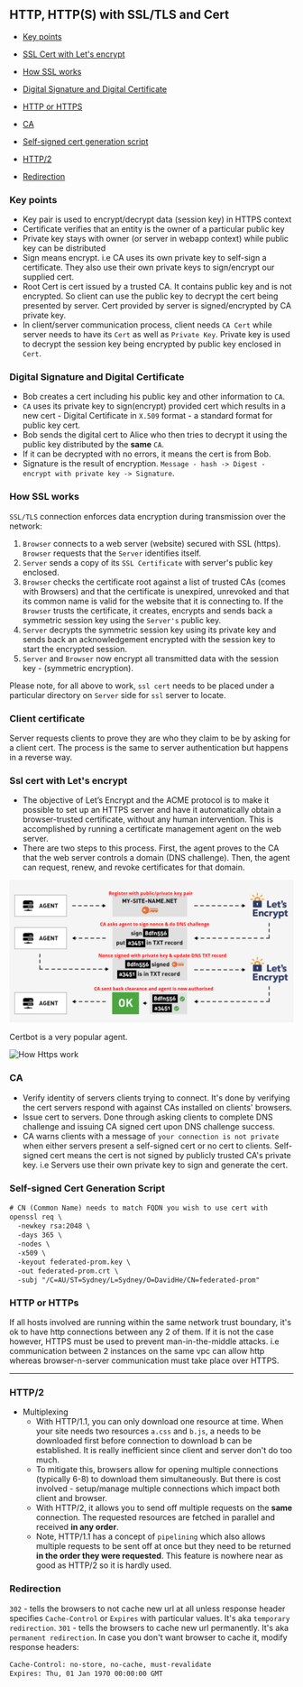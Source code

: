 ## HTTP, HTTP(S) with SSL/TLS and Cert

- [Key points](#key-points)
- [SSL Cert with Let's encrypt](#Ssl-cert-with-lets-encrypt)
- [How SSL works](#how-ssl-works)
- [Digital Signature and Digital Certificate](#digital-signature-and-digital-certificate)
- [HTTP or HTTPS](#http-or-https)
- [CA](#ca)
- [Self-signed cert generation script](#cert-generation-script)

- [HTTP/2](#http/2)
- [Redirection](#redirection)

### Key points

- Key pair is used to encrypt/decrypt data (session key) in HTTPS context
- Certificate verifies that an entity is the owner of a particular public key
- Private key stays with owner (or server in webapp context) while public key can be distributed
- Sign means encrypt. i.e CA uses its own private key to self-sign a certificate. They also use their own private keys to sign/encrypt our supplied cert.
- Root Cert is cert issued by a trusted CA. It contains public key and is not encrypted. So client can use the public key to decrypt the cert being presented by server. Cert provided by server is signed/encrypted by CA private key.
- In client/server communication process, client needs `CA Cert` while server needs to have its `Cert` as well as `Private Key`. Private key is used to decrypt the session key being encrypted by public key enclosed in `Cert`.

### Digital Signature and Digital Certificate

- Bob creates a cert including his public key and other information to `CA`.
- `CA` uses its private key to sign(encrypt) provided cert which results in a new cert - Digital Certificate in `X.509` format - a standard format for public key cert.
- Bob sends the digital cert to Alice who then tries to decrypt it using the public key distributed by the **same** `CA`.
- If it can be decrypted with no errors, it means the cert is from Bob.
- Signature is the result of encryption. `Message - hash -> Digest - encrypt with private key -> Signature`.

### How SSL works

`SSL/TLS` connection enforces data encryption during transmission over the network:

1. `Browser` connects to a web server (website) secured with SSL (https). `Browser` requests that the `Server` identifies itself.
2. `Server` sends a copy of its `SSL Certificate` with server's public key enclosed.
3. `Browser` checks the certificate root against a list of trusted CAs (comes with Browsers) and that the certificate is unexpired, unrevoked and that its common name is valid for the website that it is connecting to. If the `Browser` trusts the certificate, it creates, encrypts and sends back a symmetric session key using the `Server's` public key.
4. `Server` decrypts the symmetric session key using its private key and sends back an acknowledgement encrypted with the session key to start the encrypted session.
5. `Server` and `Browser` now encrypt all transmitted data with the session key - (symmetric encryption).

Please note, for all above to work, `ssl cert` needs to be placed under a particular directory on `Server` side for `ssl` server to locate.

### Client certificate

Server requests clients to prove they are who they claim to be by asking for a client cert. The process is the same to server authentication but happens in a reverse way.

### Ssl cert with Let's encrypt

- The objective of Let’s Encrypt and the ACME protocol is to make it possible to set up an HTTPS server and have it automatically obtain a browser-trusted certificate, without any human intervention. This is accomplished by running a certificate management agent on the web server.
- There are two steps to this process. First, the agent proves to the CA that the web server controls a domain (DNS challenge). Then, the agent can request, renew, and revoke certificates for that domain.

![ACME_CA](./ACME_let's_encrypt.png)

Certbot is a very popular agent.

![How Https work](./how_https_work.png)

### CA

- Verify identity of servers clients trying to connect. It's done by verifying the cert servers respond with against CAs installed on clients' browsers.
- Issue cert to servers. Done through asking clients to complete DNS challenge and issuing CA signed cert upon DNS challenge success.
- CA warns clients with a message of `your connection is not private` when either servers present a self-signed cert or no cert to clients. Self-signed cert means the cert is not signed by publicly trusted CA's private key. i.e Servers use their own private key to sign and generate the cert.

### Self-signed Cert Generation Script

```shell
# CN (Common Name) needs to match FQDN you wish to use cert with
openssl req \
  -newkey rsa:2048 \
  -days 365 \
  -nodes \
  -x509 \
  -keyout federated-prom.key \
  -out federated-prom.crt \
  -subj "/C=AU/ST=Sydney/L=Sydney/O=DavidHe/CN=federated-prom"
```

### HTTP or HTTPs

If all hosts involved are running within the same network trust boundary, it's ok to have http connections between any 2 of them. If it is not the case however, HTTPS must be used to prevent man-in-the-middle attacks. i.e communication between 2 instances on the same vpc can allow http whereas browser-n-server communication must take place over HTTPS.

---

### HTTP/2

- Multiplexing
  - With HTTP/1.1, you can only download one resource at time. When your site needs two resources `a.css` and `b.js`, a needs to be downloaded first
    before connection to download b can be established. It is really inefficient since client and server don't do too much.
  - To mitigate this, browsers allow for opening multiple connections (typically 6-8) to download them simultaneously. But there is cost involved - setup/manage multiple connections which impact both client and browser.
  - With HTTP/2, it allows you to send off multiple requests on the **same** connection. The requested resources are fetched in parallel and received
    **in any order**.
  - Note, HTTP/1.1 has a concept of `pipelining` which also allows multiple requests to be sent off at once but they need to be returned **in the order they were requested**. This feature is nowhere near as good as HTTP/2 so it is hardly used.

### Redirection

`302` - tells the browsers to not cache new url at all unless response header specifies `Cache-Control` or `Expires` with particular values. It's aka `temporary redirection`.
`301` - tells the browsers to cache new url permanently. It's aka `permanent redirection`.
In case you don't want browser to cache it, modify response headers:

```
Cache-Control: no-store, no-cache, must-revalidate
Expires: Thu, 01 Jan 1970 00:00:00 GMT
```
